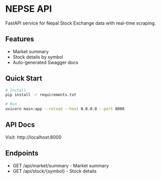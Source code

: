 # NEPSE API

FastAPI service for Nepal Stock Exchange data with real-time scraping.

## Features

- Market summary
- Stock details by symbol
- Auto-generated Swagger docs

## Quick Start

```bash
# Install
pip install -r requirements.txt

# Run
uvicorn main:app --reload --host 0.0.0.0 --port 8000
```

## API Docs

Visit: http://localhost:8000

## Endpoints

- GET /api/market/summary - Market summary
- GET /api/stock/{symbol} - Stock details
